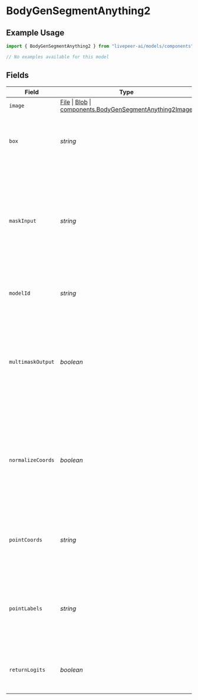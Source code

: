 # BodyGenSegmentAnything2

## Example Usage

```typescript
import { BodyGenSegmentAnything2 } from "livepeer-ai/models/components";

// No examples available for this model
```

## Fields

| Field                                                                                                                                                                                                                              | Type                                                                                                                                                                                                                               | Required                                                                                                                                                                                                                           | Description                                                                                                                                                                                                                        |
| ---------------------------------------------------------------------------------------------------------------------------------------------------------------------------------------------------------------------------------- | ---------------------------------------------------------------------------------------------------------------------------------------------------------------------------------------------------------------------------------- | ---------------------------------------------------------------------------------------------------------------------------------------------------------------------------------------------------------------------------------- | ---------------------------------------------------------------------------------------------------------------------------------------------------------------------------------------------------------------------------------- |
| `image`                                                                                                                                                                                                                            | [File](https://developer.mozilla.org/en-US/docs/Web/API/File) \| [Blob](https://developer.mozilla.org/en-US/docs/Web/API/Blob) \| [components.BodyGenSegmentAnything2Image](../../models/components/bodygensegmentanything2image.md) | :heavy_check_mark:                                                                                                                                                                                                                 | Image to segment.                                                                                                                                                                                                                  |
| `box`                                                                                                                                                                                                                              | *string*                                                                                                                                                                                                                           | :heavy_minus_sign:                                                                                                                                                                                                                 | A length 4 array given as a box prompt to the model, in XYXY format.                                                                                                                                                               |
| `maskInput`                                                                                                                                                                                                                        | *string*                                                                                                                                                                                                                           | :heavy_minus_sign:                                                                                                                                                                                                                 | A low-resolution mask input to the model, typically from a previous prediction iteration, with the form 1xHxW (H=W=256 for SAM).                                                                                                   |
| `modelId`                                                                                                                                                                                                                          | *string*                                                                                                                                                                                                                           | :heavy_minus_sign:                                                                                                                                                                                                                 | Hugging Face model ID used for image generation.                                                                                                                                                                                   |
| `multimaskOutput`                                                                                                                                                                                                                  | *boolean*                                                                                                                                                                                                                          | :heavy_minus_sign:                                                                                                                                                                                                                 | If true, the model will return three masks for ambiguous input prompts, often producing better masks than a single prediction.                                                                                                     |
| `normalizeCoords`                                                                                                                                                                                                                  | *boolean*                                                                                                                                                                                                                          | :heavy_minus_sign:                                                                                                                                                                                                                 | If true, the point coordinates will be normalized to the range [0,1], with point_coords expected to be with respect to image dimensions.                                                                                           |
| `pointCoords`                                                                                                                                                                                                                      | *string*                                                                                                                                                                                                                           | :heavy_minus_sign:                                                                                                                                                                                                                 | Nx2 array of point prompts to the model, where each point is in (X,Y) in pixels.                                                                                                                                                   |
| `pointLabels`                                                                                                                                                                                                                      | *string*                                                                                                                                                                                                                           | :heavy_minus_sign:                                                                                                                                                                                                                 | Labels for the point prompts, where 1 indicates a foreground point and 0 indicates a background point.                                                                                                                             |
| `returnLogits`                                                                                                                                                                                                                     | *boolean*                                                                                                                                                                                                                          | :heavy_minus_sign:                                                                                                                                                                                                                 | If true, returns un-thresholded mask logits instead of a binary mask.                                                                                                                                                              |
